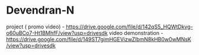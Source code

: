 # Devendran-N

project ( promo video) - https://drive.google.com/file/d/142qS5_HQWtDkvg-o60uBCo7-Ht1BMhfF/view?usp=drivesdk
video demonstration - https://drive.google.com/file/d/149ST7gimHGEVizwZlbmN8kHB0w0wMNsK/view?usp=drivesdk
